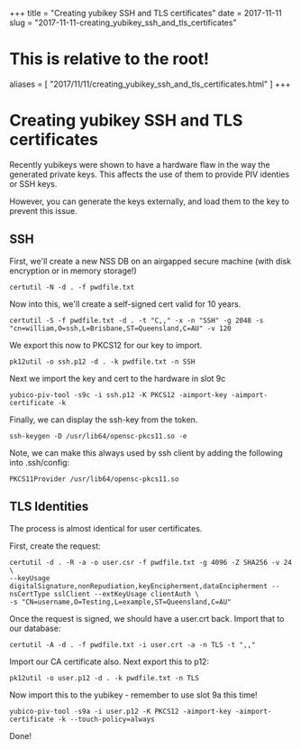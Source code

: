 +++
title = "Creating yubikey SSH and TLS certificates"
date = 2017-11-11
slug = "2017-11-11-creating_yubikey_ssh_and_tls_certificates"
# This is relative to the root!
aliases = [ "2017/11/11/creating_yubikey_ssh_and_tls_certificates.html" ]
+++
# Creating yubikey SSH and TLS certificates

Recently yubikeys were shown to have a hardware flaw in the way the
generated private keys. This affects the use of them to provide PIV
identies or SSH keys.

However, you can generate the keys externally, and load them to the key
to prevent this issue.

## SSH

First, we\'ll create a new NSS DB on an airgapped secure machine (with
disk encryption or in memory storage!)

    certutil -N -d . -f pwdfile.txt

Now into this, we\'ll create a self-signed cert valid for 10 years.

    certutil -S -f pwdfile.txt -d . -t "C,," -x -n "SSH" -g 2048 -s "cn=william,O=ssh,L=Brisbane,ST=Queensland,C=AU" -v 120

We export this now to PKCS12 for our key to import.

    pk12util -o ssh.p12 -d . -k pwdfile.txt -n SSH

Next we import the key and cert to the hardware in slot 9c

    yubico-piv-tool -s9c -i ssh.p12 -K PKCS12 -aimport-key -aimport-certificate -k

Finally, we can display the ssh-key from the token.

    ssh-keygen -D /usr/lib64/opensc-pkcs11.so -e

Note, we can make this always used by ssh client by adding the following
into .ssh/config:

    PKCS11Provider /usr/lib64/opensc-pkcs11.so

## TLS Identities

The process is almost identical for user certificates.

First, create the request:

    certutil -d . -R -a -o user.csr -f pwdfile.txt -g 4096 -Z SHA256 -v 24 \
    --keyUsage digitalSignature,nonRepudiation,keyEncipherment,dataEncipherment --nsCertType sslClient --extKeyUsage clientAuth \
    -s "CN=username,O=Testing,L=example,ST=Queensland,C=AU"

Once the request is signed, we should have a user.crt back. Import that
to our database:

    certutil -A -d . -f pwdfile.txt -i user.crt -a -n TLS -t ",,"

Import our CA certificate also. Next export this to p12:

    pk12util -o user.p12 -d . -k pwdfile.txt -n TLS

Now import this to the yubikey - remember to use slot 9a this time!

    yubico-piv-tool -s9a -i user.p12 -K PKCS12 -aimport-key -aimport-certificate -k --touch-policy=always

Done!

